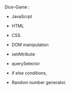 Dice-Game :


- JavaScrpt
- HTML
- CSS.

 - DOM manipulation
 - setAttribute
 - querySelector
 - if else conditions,
 - Random number generator.



